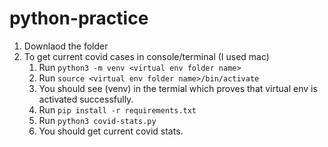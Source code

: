 # python-practice

1. Downlaod the folder
2. To get current covid cases in console/terminal (I used mac)
    1. Run `python3 -m venv <virtual env folder name>`
    2. Run `source <virtual env folder name>/bin/activate` 
    3. You should see (venv) in the termial which proves that virtual env is activated successfully.
    4. Run `pip install -r requirements.txt` 
    5. Run `python3 covid-stats.py`
    6. You should get current covid stats.

  
          



